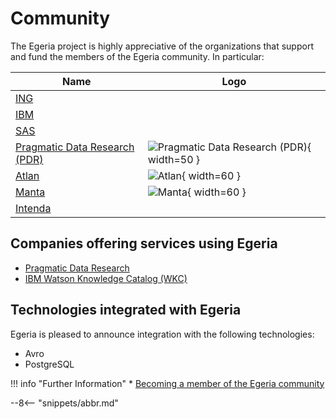<!-- SPDX-License-Identifier: CC-BY-4.0 -->
<!-- Copyright Contributors to the ODPi Egeria project 2020. -->

# Community

The Egeria project is highly appreciative of the organizations that support and fund the members of the Egeria community.  In particular:

| Name                                                                                        | Logo                                                                                                      |
|---------------------------------------------------------------------------------------------|-----------------------------------------------------------------------------------------------------------|
| [ING](https://www.ing.com)                                                                  |                                                                                                           |
| [IBM](https://www.ibm.com)                                                                  |                                                                                                           |
| [SAS](https://www.sas.com)                                                                  |                                                                                                           |
| [Pragmatic Data Research (PDR)](https://pdr-associates.com/)                                | ![Pragmatic Data Research (PDR)](https://pdr-associates.com/wp-content/uploads/2022/02/cropped-cropped-PDR-Logo.png){ width=50 } |
| [Atlan](https://atlan.com/)                                                                 | ![Atlan](https://atlan.com/assets/img/atlan-blue.6ed81a56.svg){ width=60 }                                                                                                           |
| [Manta](https://getmanta.com/?utm_source=conference&utm_medium=partner&utm_campaign=Egeria) | ![Manta](manta_logo.png){ width=60 }                                                                     |
| [Intenda](https://intenda.tech)                                                             |                                                                                                           |


## Companies offering services using Egeria

* [Pragmatic Data Research](https://pdr-associates.com/just-egeria)
* [IBM Watson Knowledge Catalog (WKC)](https://www.ibm.com/blogs/journey-to-ai/2020/09/egeria-open-source-standard-enhances-hybrid-cloud-metadata-and-data-governance-initiatives/)

## Technologies integrated with Egeria

Egeria is pleased to announce integration with the following technologies:

* Avro
* PostgreSQL


!!! info "Further Information"
    * [Becoming a member of the Egeria community](/guides/community)


--8<-- "snippets/abbr.md"
